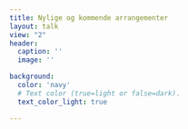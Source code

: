```yaml
---
title: Nylige og kommende arrangementer
layout: talk
view: "2"
header:
  caption: ''
  image: ''

background:
  color: 'navy'
  # Text color (true=light or false=dark).
  text_color_light: true

---
```

